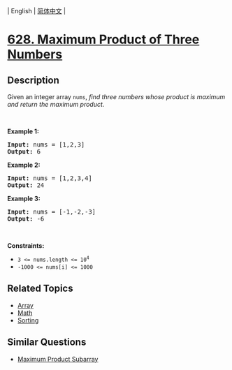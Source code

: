 
| English | [简体中文](README.md) |

# [628. Maximum Product of Three Numbers](https://leetcode-cn.com/problems/maximum-product-of-three-numbers/)

## Description

<p>Given an integer array <code>nums</code>, <em>find three numbers whose product is maximum and return the maximum product</em>.</p>

<p>&nbsp;</p>
<p><strong>Example 1:</strong></p>
<pre><strong>Input:</strong> nums = [1,2,3]
<strong>Output:</strong> 6
</pre><p><strong>Example 2:</strong></p>
<pre><strong>Input:</strong> nums = [1,2,3,4]
<strong>Output:</strong> 24
</pre><p><strong>Example 3:</strong></p>
<pre><strong>Input:</strong> nums = [-1,-2,-3]
<strong>Output:</strong> -6
</pre>
<p>&nbsp;</p>
<p><strong>Constraints:</strong></p>

<ul>
	<li><code>3 &lt;= nums.length &lt;=&nbsp;10<sup>4</sup></code></li>
	<li><code>-1000 &lt;= nums[i] &lt;= 1000</code></li>
</ul>


## Related Topics

- [Array](https://leetcode-cn.com/tag/array)
- [Math](https://leetcode-cn.com/tag/math)
- [Sorting](https://leetcode-cn.com/tag/sorting)

## Similar Questions

- [Maximum Product Subarray](../maximum-product-subarray/README_EN.md)
